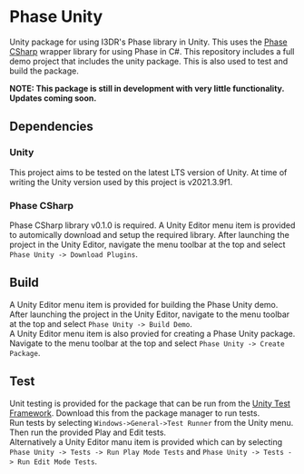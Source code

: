 # Phase Unity
Unity package for using I3DR's Phase library in Unity. This uses the [Phase CSharp](https://github.com/i3drobotics/phase-csharp) wrapper library for using Phase in C#. This repository includes a full demo project that includes the unity package. This is also used to test and build the package.

**NOTE: This package is still in development with very little functionality. Updates coming soon.**

## Dependencies
### Unity
This project aims to be tested on the latest LTS version of Unity. At time of writing the Unity version used by this project is v2021.3.9f1.
### Phase CSharp
Phase CSharp library v0.1.0 is required. A Unity Editor menu item is provided to automically download and setup the required library. After launching the project in the Unity Editor, navigate the menu toolbar at the top and select `Phase Unity -> Download Plugins`.

## Build
A Unity Editor menu item is provided for building the Phase Unity demo. After launching the project in the Unity Editor, navigate to the menu toolbar at the top and select `Phase Unity -> Build Demo`.  
A Unity Editor menu item is also provied for creating a Phase Unity package. Navigate to the menu toolbar at the top and select `Phase Unity -> Create Package`.

## Test
Unit testing is provided for the package that can be run from the [Unity Test Framework](https://docs.unity3d.com/Packages/com.unity.test-framework@1.1/manual/index.html). Download this from the package manager to run tests.  
Run tests by selecting `Windows->General->Test Runner` from the Unity menu. Then run the provided Play and Edit tests.  
Alternatively a Unity Editor manu item is provided which can by selecting `Phase Unity -> Tests -> Run Play Mode Tests` and `Phase Unity -> Tests -> Run Edit Mode Tests`.
